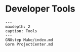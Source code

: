 # Developer Tools

```{toctree}
---
maxdepth: 2
caption: Tools
---     
GNUstep Make/index.md
Gorm ProjectCenter.md
```